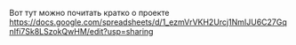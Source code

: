 Вот тут можно почитать кратко о проекте
https://docs.google.com/spreadsheets/d/1_ezmVrVKH2Urcj1NmIJU6C27GqnIfi7Sk8LSzokQwHM/edit?usp=sharing
